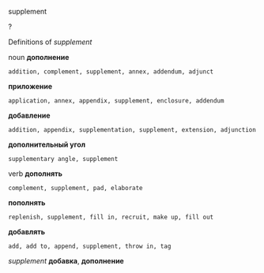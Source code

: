 supplement

?


Definitions of _supplement_

noun
**дополнение**

    addition, complement, supplement, annex, addendum, adjunct
**приложение**

    application, annex, appendix, supplement, enclosure, addendum
**добавление**

    addition, appendix, supplementation, supplement, extension, adjunction
**дополнительный угол**

    supplementary angle, supplement

verb
**дополнять**

    complement, supplement, pad, elaborate
**пополнять**

    replenish, supplement, fill in, recruit, make up, fill out
**добавлять**

    add, add to, append, supplement, throw in, tag

_supplement_
**добавка**, **дополнение**